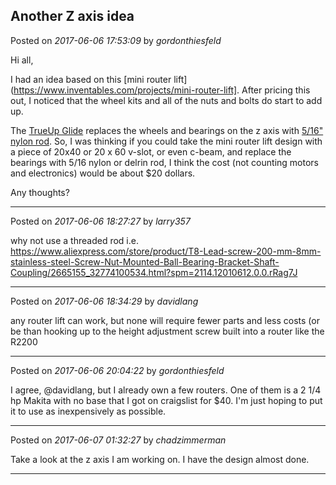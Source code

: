 ## Another Z axis idea
Posted on *2017-06-06 17:53:09* by *gordonthiesfeld*

Hi all,

I had an idea based on this [mini router lift](https://www.inventables.com/projects/mini-router-lift].   After pricing this out, I noticed that the wheel kits and all of the nuts and bolts do start to add up.  

The [TrueUp Glide](http://www.openbuilds.com/builds/trueup-kit-version.4779/) replaces the wheels and bearings on the z axis with [5/16" nylon rod](http://3dwrx.com/pics/kit/insert.jpg).   So, I was thinking if you could take the mini router lift design with a piece of 20x40 or 20 x 60 v-slot, or even c-beam,  and replace the bearings with 5/16 nylon or delrin rod, I think the cost (not counting motors and electronics) would be about $20 dollars. 

Any thoughts?

---

Posted on *2017-06-06 18:27:27* by *larry357*

why not use a threaded rod i.e. https://www.aliexpress.com/store/product/T8-Lead-screw-200-mm-8mm-stainless-steel-Screw-Nut-Mounted-Ball-Bearing-Bracket-Shaft-Coupling/2665155_32774100534.html?spm=2114.12010612.0.0.rRag7J

---

Posted on *2017-06-06 18:34:29* by *davidlang*

any router lift can work, but none will require fewer parts and less costs (or be than hooking up to the height adjustment screw built into a router like the R2200

---

Posted on *2017-06-06 20:04:22* by *gordonthiesfeld*

I agree, @davidlang, but I already own a few routers. One of them is a 2 1/4 hp Makita with no base that I got on craigslist for $40.  I'm just hoping to put it to use as inexpensively as possible.

---

Posted on *2017-06-07 01:32:27* by *chadzimmerman*

Take a look at the z axis I am working on. I have the design almost done.

---

